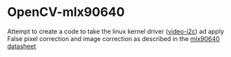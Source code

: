 
# OpenCV-mlx90640

Attempt to create a code to take the linux kernel driver ([video-i2c](https://github.com/torvalds/linux/blob/master/drivers/media/i2c/video-i2c.c)) ad apply False pixel correction and image correction as described in the [mlx90640 datasheet](https://www.melexis.com/-/media/files/documents/datasheets/mlx90640-datasheet-melexis.pdf)
